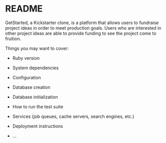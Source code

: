 # README

GetStarted, a Kickstarter clone, is a platform that allows users to fundraise project ideas in order to meet production goals. Users who are interested in other project ideas are able to provide funding to see the project come to fruition.

Things you may want to cover:

* Ruby version

* System dependencies

* Configuration

* Database creation

* Database initialization

* How to run the test suite

* Services (job queues, cache servers, search engines, etc.)

* Deployment instructions

* ...
